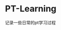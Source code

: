 







































































































































































# PT-Learning
记录一些日常的pt学习过程
